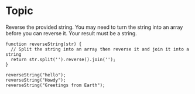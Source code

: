 # Topic

Reverse the provided string.
You may need to turn the string into an array before you can reverse it.
Your result must be a string.

```
function reverseString(str) {
  // Split the string into an array then reverse it and join it into a string
  return str.split('').reverse().join('');
}

reverseString("hello");
reverseString("Howdy");
reverseString("Greetings from Earth");
```
